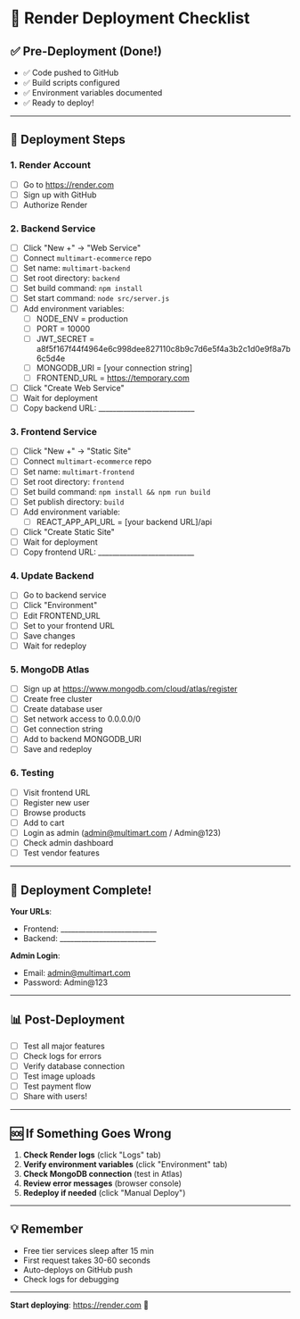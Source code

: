 # 🎯 Render Deployment Checklist

## ✅ Pre-Deployment (Done!)
- ✅ Code pushed to GitHub
- ✅ Build scripts configured
- ✅ Environment variables documented
- ✅ Ready to deploy!

---

## 📝 Deployment Steps

### 1. Render Account
- [ ] Go to https://render.com
- [ ] Sign up with GitHub
- [ ] Authorize Render

### 2. Backend Service
- [ ] Click "New +" → "Web Service"
- [ ] Connect `multimart-ecommerce` repo
- [ ] Set name: `multimart-backend`
- [ ] Set root directory: `backend`
- [ ] Set build command: `npm install`
- [ ] Set start command: `node src/server.js`
- [ ] Add environment variables:
  - [ ] NODE_ENV = production
  - [ ] PORT = 10000
  - [ ] JWT_SECRET = a8f5f167f44f4964e6c998dee827110c8b9c7d6e5f4a3b2c1d0e9f8a7b6c5d4e
  - [ ] MONGODB_URI = [your connection string]
  - [ ] FRONTEND_URL = https://temporary.com
- [ ] Click "Create Web Service"
- [ ] Wait for deployment
- [ ] Copy backend URL: ___________________________

### 3. Frontend Service
- [ ] Click "New +" → "Static Site"
- [ ] Connect `multimart-ecommerce` repo
- [ ] Set name: `multimart-frontend`
- [ ] Set root directory: `frontend`
- [ ] Set build command: `npm install && npm run build`
- [ ] Set publish directory: `build`
- [ ] Add environment variable:
  - [ ] REACT_APP_API_URL = [your backend URL]/api
- [ ] Click "Create Static Site"
- [ ] Wait for deployment
- [ ] Copy frontend URL: ___________________________

### 4. Update Backend
- [ ] Go to backend service
- [ ] Click "Environment"
- [ ] Edit FRONTEND_URL
- [ ] Set to your frontend URL
- [ ] Save changes
- [ ] Wait for redeploy

### 5. MongoDB Atlas
- [ ] Sign up at https://www.mongodb.com/cloud/atlas/register
- [ ] Create free cluster
- [ ] Create database user
- [ ] Set network access to 0.0.0.0/0
- [ ] Get connection string
- [ ] Add to backend MONGODB_URI
- [ ] Save and redeploy

### 6. Testing
- [ ] Visit frontend URL
- [ ] Register new user
- [ ] Browse products
- [ ] Add to cart
- [ ] Login as admin (admin@multimart.com / Admin@123)
- [ ] Check admin dashboard
- [ ] Test vendor features

---

## 🎉 Deployment Complete!

**Your URLs**:
- Frontend: ___________________________
- Backend: ___________________________

**Admin Login**:
- Email: admin@multimart.com
- Password: Admin@123

---

## 📊 Post-Deployment

- [ ] Test all major features
- [ ] Check logs for errors
- [ ] Verify database connection
- [ ] Test image uploads
- [ ] Test payment flow
- [ ] Share with users!

---

## 🆘 If Something Goes Wrong

1. **Check Render logs** (click "Logs" tab)
2. **Verify environment variables** (click "Environment" tab)
3. **Check MongoDB connection** (test in Atlas)
4. **Review error messages** (browser console)
5. **Redeploy if needed** (click "Manual Deploy")

---

## 💡 Remember

- Free tier services sleep after 15 min
- First request takes 30-60 seconds
- Auto-deploys on GitHub push
- Check logs for debugging

---

**Start deploying**: https://render.com 🚀
